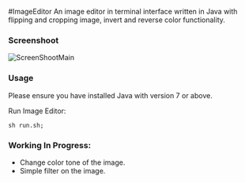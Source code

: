 #ImageEditor
An image editor in terminal interface written in Java with flipping and cropping image, invert and reverse color functionality.

### Screenshoot
![ScreenShootMain](http://i.imgur.com/U1HuAoa.png)

### Usage
Please ensure you have installed Java with version 7 or above.

Run Image Editor:
```shell
sh run.sh;
```

### Working In Progress:
- Change color tone of the image.
- Simple filter on the image.
